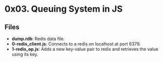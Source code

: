 # 0x03. Queuing System in JS
## Files
- **dump.rdb**: Redis data file.
- **0-redis_client.js**: Connects to a redis on localhost at port 6379.
- **1-redis_op.js**: Adds a new key-value pair to redis and retrieves the value using its key. 
